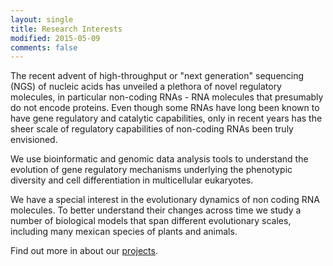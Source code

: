 ```yaml
---
layout: single
title: Research Interests
modified: 2015-05-09
comments: false
---
```


The recent advent of high-throughput or \"next generation\" sequencing (NGS) of nucleic
acids has unveiled a plethora of novel regulatory molecules, in particular
non-coding RNAs - RNA molecules that presumably do not encode proteins. Even though
some RNAs have long been known to have gene regulatory and catalytic capabilities,
only in recent years has the sheer scale of regulatory capabilities of non-coding
RNAs been truly envisioned. 

We use bioinformatic and genomic data analysis tools to
understand the evolution of gene regulatory mechanisms
underlying the phenotypic diversity and cell
differentiation in multicellular eukaryotes. 

We have a special interest in the evolutionary dynamics of non coding RNA
molecules. To better understand their changes across time
we study a number of biological models that span different evolutionary scales,
including many mexican species of plants and animals. 

Find out more in about our [projects](/projects/).


